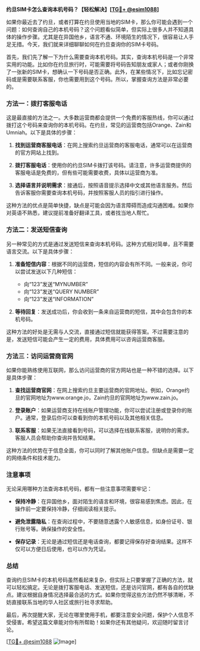 **约旦SIM卡怎么查询本机号码？【轻松解决】[[TG💪+ @esim1088](https://t.me/s/esim1088)]**

如果你最近去了约旦，或者打算在约旦使用当地的SIM卡，那么你可能会遇到一个问题：如何查询自己的本机号码？这个问题看似简单，但实际上很多人并不知道具体的操作步骤。尤其是在异国他乡，语言不通、环境陌生的情况下，很容易让人手足无措。今天，我们就来详细聊聊如何在约旦查询你的SIM卡号码。

首先，我们先了解一下为什么需要查询本机号码。其实，查询本机号码是一个非常实用的功能。比如你在约旦旅行时，可能需要将号码告知朋友或家人；或者你刚换了一张新的SIM卡，想确认一下号码是否正确。此外，在某些情况下，比如忘记密码或是需要联系客服，你也需要用到这个号码。所以，掌握查询方法是非常必要的。

### 方法一：拨打客服电话

这是最直接的方法之一。大多数运营商都会提供一个免费的客服热线，你可以通过拨打这个号码来查询你的本机号码。在约旦，常见的运营商包括Orange、Zain和Umniah。以下是具体的步骤：

1. **找到运营商客服电话**：在网上搜索约旦运营商的客服电话，通常可以在运营商的官方网站上找到。
   
2. **拨打客服电话**：使用你的约旦SIM卡拨打该号码。请注意，许多运营商提供的客服电话是免费的，但有些可能需要收费，具体以运营商为准。

3. **选择语言并说明需求**：接通后，按照语音提示选择中文或其他语言服务。然后告诉客服你需要查询本机号码，并按照客服人员的指引进行操作。

这种方法的优点是简单快捷，缺点是可能会因为语言障碍而造成沟通困难。如果你对英语不熟悉，建议提前准备好翻译工具，或者找当地人帮忙。

### 方法二：发送短信查询

另一种常见的方式是通过发送短信来查询本机号码。这种方式相对简单，且不需要语言交流。以下是具体步骤：

1. **准备短信内容**：根据不同的运营商，短信的内容会有所不同。一般来说，你可以尝试发送以下几种短信：
   - 向“123”发送“MYNUMBER”
   - 向“123”发送“QUERY NUMBER”
   - 向“123”发送“INFORMATION”

2. **等待回复**：发送成功后，你会收到一条来自运营商的短信，其中会包含你的本机号码。

这种方法的好处是无需与人交流，直接通过短信就能获得答案。不过需要注意的是，发送短信可能会产生一定的费用，具体费用可以咨询运营商客服。

### 方法三：访问运营商官网

如果你能熟练使用互联网，那么访问运营商的官方网站也是一种不错的选择。以下是具体步骤：

1. **查找运营商官网**：在网上搜索约旦主要运营商的官网地址。例如，Orange约旦的官网地址为www.orange.jo，Zain约旦的官网地址为www.zain.jo。

2. **登录账户**：如果运营商支持在线账户管理功能，你可以尝试注册或登录你的账户。通常，登录后你可以查看到你的本机号码以及其他相关信息。

3. **联系客服**：如果无法直接看到号码，可以选择在线联系客服，说明你的需求。客服人员会帮助你查询并告知结果。

这种方法的优势在于信息全面，你可以同时了解其他账户信息。但缺点是需要一定的网络条件和技术能力。

### 注意事项

无论采用哪种方法查询本机号码，都有一些注意事项需要牢记：

- **保持冷静**：在异国他乡，面对陌生的语言和环境，很容易感到焦虑。因此，在操作前一定要保持冷静，仔细阅读相关提示。
  
- **避免泄露隐私**：在查询过程中，不要随意透露个人敏感信息，如身份证号、银行账号等。确保操作的安全性。

- **保存记录**：无论是通过短信还是电话查询，都要记得保存好查询结果。这样不仅可以方便日后使用，也可以作为凭证。

### 总结

查询约旦SIM卡的本机号码虽然看起来复杂，但实际上只要掌握了正确的方法，就可以轻松搞定。无论是拨打客服电话、发送短信，还是访问官网，都有各自的优缺点。建议根据自身情况选择最合适的方式。如果你觉得这些方法仍然不够清晰，不妨直接联系当地的华人社区或旅行社寻求帮助。

最后，再次提醒大家，无论在哪里使用手机，都要注意安全问题，保护个人信息不受侵害。希望这篇文章能对你有所帮助！如果你还有其他疑问，欢迎随时留言讨论。

[[TG💪+ @esim1088](https://t.me/s/esim1088) ![Image](https://i.postimg.cc/4NQfJmqS/Snipaste-2025-05-13-00-14-12.png)]